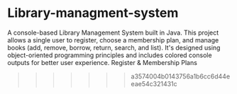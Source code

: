 
# Library-managment-system
A console-based Library Management System built in Java. This project allows a single user to register, choose a membership plan, and manage books (add, remove, borrow, return, search, and list). It's designed using object-oriented programming principles and includes colored console outputs for better user experience. Register &amp; Membership Plans   
>>>>>>> a3574004b0143756a1b6cc6d44eeae54c321431c

